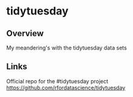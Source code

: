 # tidytuesday

## Overview
My meandering's with the tidytuesday data sets

## Links
Official repo for the #tidytuesday project
https://github.com/rfordatascience/tidytuesday

